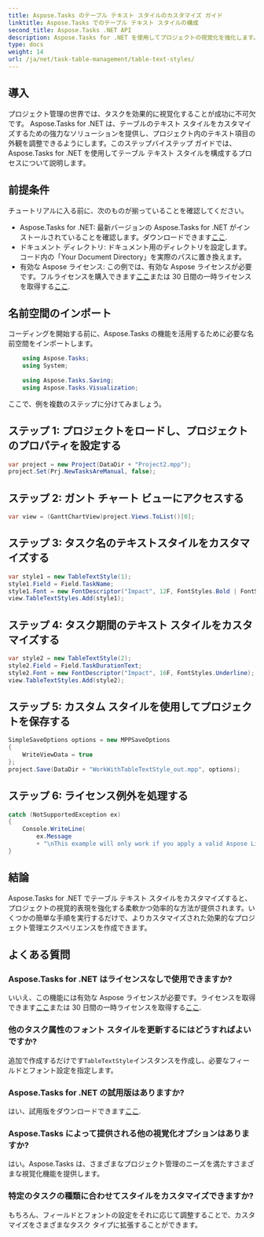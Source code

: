 ```yaml
---
title: Aspose.Tasks のテーブル テキスト スタイルのカスタマイズ ガイド
linktitle: Aspose.Tasks でのテーブル テキスト スタイルの構成
second_title: Aspose.Tasks .NET API
description: Aspose.Tasks for .NET を使用してプロジェクトの視覚化を強化します。表のテキストスタイルを段階的に構成する方法を学びます。効率とプレゼンテーションを向上させます。
type: docs
weight: 14
url: /ja/net/task-table-management/table-text-styles/
---
```

## 導入
プロジェクト管理の世界では、タスクを効果的に視覚化することが成功に不可欠です。 Aspose.Tasks for .NET は、テーブルのテキスト スタイルをカスタマイズするための強力なソリューションを提供し、プロジェクト内のテキスト項目の外観を調整できるようにします。このステップバイステップ ガイドでは、Aspose.Tasks for .NET を使用してテーブル テキスト スタイルを構成するプロセスについて説明します。
## 前提条件
チュートリアルに入る前に、次のものが揃っていることを確認してください。
- Aspose.Tasks for .NET: 最新バージョンの Aspose.Tasks for .NET がインストールされていることを確認します。ダウンロードできます[ここ](https://releases.aspose.com/tasks/net/).
- ドキュメント ディレクトリ: ドキュメント用のディレクトリを設定します。コード内の「Your Document Directory」を実際のパスに置き換えます。
- 有効な Aspose ライセンス: この例では、有効な Aspose ライセンスが必要です。フルライセンスを購入できます[ここ](https://purchase.aspose.com/buy)または 30 日間の一時ライセンスを取得する[ここ](https://purchase.aspose.com/temporary-license/).
## 名前空間のインポート
コーディングを開始する前に、Aspose.Tasks の機能を活用するために必要な名前空間をインポートします。
```csharp
    using Aspose.Tasks;
    using System;
    
    using Aspose.Tasks.Saving;
    using Aspose.Tasks.Visualization;
```
ここで、例を複数のステップに分けてみましょう。
## ステップ 1: プロジェクトをロードし、プロジェクトのプロパティを設定する
```csharp
var project = new Project(DataDir + "Project2.mpp");
project.Set(Prj.NewTasksAreManual, false);
```
## ステップ 2: ガント チャート ビューにアクセスする
```csharp
var view = (GanttChartView)project.Views.ToList()[0];
```
## ステップ 3: タスク名のテキストスタイルをカスタマイズする
```csharp
var style1 = new TableTextStyle(1);
style1.Field = Field.TaskName;
style1.Font = new FontDescriptor("Impact", 12F, FontStyles.Bold | FontStyles.Italic);
view.TableTextStyles.Add(style1);
```
## ステップ 4: タスク期間のテキスト スタイルをカスタマイズする
```csharp
var style2 = new TableTextStyle(2);
style2.Field = Field.TaskDurationText;
style2.Font = new FontDescriptor("Impact", 16F, FontStyles.Underline);
view.TableTextStyles.Add(style2);
```
## ステップ 5: カスタム スタイルを使用してプロジェクトを保存する
```csharp
SimpleSaveOptions options = new MPPSaveOptions
{
    WriteViewData = true
};
project.Save(DataDir + "WorkWithTableTextStyle_out.mpp", options);
```
## ステップ 6: ライセンス例外を処理する
```csharp
catch (NotSupportedException ex)
{
    Console.WriteLine(
        ex.Message
        + "\nThis example will only work if you apply a valid Aspose License. You can purchase a full license or get a 30-day temporary license from [Aspose](http://www.aspose.com/purchase/default.aspx).");
}
```
## 結論
Aspose.Tasks for .NET でテーブル テキスト スタイルをカスタマイズすると、プロジェクトの視覚的表現を強化する柔軟かつ効率的な方法が提供されます。いくつかの簡単な手順を実行するだけで、よりカスタマイズされた効果的なプロジェクト管理エクスペリエンスを作成できます。
## よくある質問
### Aspose.Tasks for .NET はライセンスなしで使用できますか?
いいえ、この機能には有効な Aspose ライセンスが必要です。ライセンスを取得できます[ここ](https://purchase.aspose.com/buy)または 30 日間の一時ライセンスを取得する[ここ](https://purchase.aspose.com/temporary-license/).
### 他のタスク属性のフォント スタイルを更新するにはどうすればよいですか?
追加で作成するだけです`TableTextStyle`インスタンスを作成し、必要なフィールドとフォント設定を指定します。
### Aspose.Tasks for .NET の試用版はありますか?
はい、試用版をダウンロードできます[ここ](https://releases.aspose.com/).
### Aspose.Tasks によって提供される他の視覚化オプションはありますか?
はい。Aspose.Tasks は、さまざまなプロジェクト管理のニーズを満たすさまざまな視覚化機能を提供します。
### 特定のタスクの種類に合わせてスタイルをカスタマイズできますか?
もちろん、フィールドとフォントの設定をそれに応じて調整することで、カスタマイズをさまざまなタスク タイプに拡張することができます。